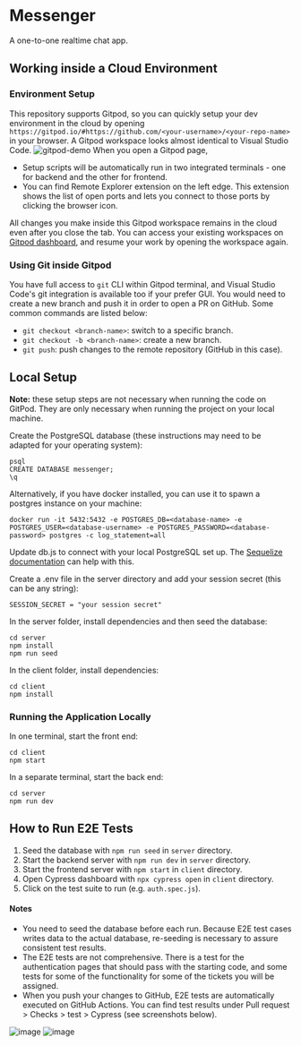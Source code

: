 # Messenger

A one-to-one realtime chat app.

## Working inside a Cloud Environment
### Environment Setup
This repository supports Gitpod, so you can quickly setup your dev environment in the cloud by opening `https://gitpod.io/#https://github.com/<your-username>/<your-repo-name>` in your browser. A Gitpod workspace looks almost identical to Visual Studio Code.
![gitpod-demo](https://user-images.githubusercontent.com/8978815/154584026-8d252528-869a-4587-8387-5db0fb6213b6.png)
When you open a Gitpod page,
- Setup scripts will be automatically run in two integrated terminals - one for backend and the other for frontend.
- You can find Remote Explorer extension on the left edge. This extension shows the list of open ports and lets you connect to those ports by clicking the browser icon.

All changes you make inside this Gitpod workspace remains in the cloud even after you close the tab. You can access your existing workspaces on [Gitpod dashboard](https://gitpod.io/workspaces), and resume your work by opening the workspace again.

### Using Git inside Gitpod
You have full access to `git` CLI within Gitpod terminal, and Visual Studio Code's git integration is available too if your prefer GUI. You would need to create a new branch and push it in order to open a PR on GitHub. Some common commands are listed below:
- `git checkout <branch-name>`: switch to a specific branch.
- `git checkout -b <branch-name>`: create a new branch.
- `git push`: push changes to the remote repository (GitHub in this case).

## Local Setup

**Note:** these setup steps are not necessary when running the code on GitPod. They are only necessary when running the project on your local machine.

Create the PostgreSQL database (these instructions may need to be adapted for your operating system):

```
psql
CREATE DATABASE messenger;
\q
```

Alternatively, if you have docker installed, you can use it to spawn a postgres instance on your machine:

```
docker run -it 5432:5432 -e POSTGRES_DB=<database-name> -e POSTGRES_USER=<database-username> -e POSTGRES_PASSWORD=<database-password> postgres -c log_statement=all
```

Update db.js to connect with your local PostgreSQL set up. The [Sequelize documentation](https://sequelize.org/master/manual/getting-started.html) can help with this.

Create a .env file in the server directory and add your session secret (this can be any string):

```
SESSION_SECRET = "your session secret"
```

In the server folder, install dependencies and then seed the database:

```
cd server
npm install
npm run seed
```

In the client folder, install dependencies:

```
cd client
npm install
```

### Running the Application Locally

In one terminal, start the front end:

```
cd client
npm start
```

In a separate terminal, start the back end:

```
cd server
npm run dev
```

## How to Run E2E Tests

1. Seed the database with `npm run seed` in `server` directory.
1. Start the backend server with `npm run dev` in `server` directory.
1. Start the frontend server with `npm start` in `client` directory.
1. Open Cypress dashboard with `npx cypress open` in `client` directory.
1. Click on the test suite to run (e.g. `auth.spec.js`).

#### Notes

- You need to seed the database before each run. Because E2E test cases writes data to
  the actual database, re-seeding is necessary to assure consistent test results.
- The E2E tests are not comprehensive.
  There is a test for the authentication pages that should pass with the starting code,
  and some tests for some of the functionality for some of the tickets you will be assigned.
- When you push your changes to GitHub, E2E tests are automatically executed on GitHub Actions.
  You can find test results under Pull request > Checks > test > Cypress (see screenshots below).

![image](https://user-images.githubusercontent.com/8978815/136117299-b45a61ce-0b5c-495f-b572-05ad80b78a28.png)
![image](https://user-images.githubusercontent.com/8978815/136119935-4b941f87-0015-48c5-b93e-5bd0bcbbd64b.png)
